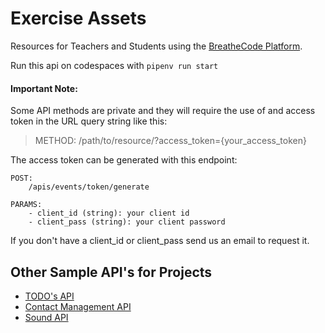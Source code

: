 # Exercise Assets

Resources for Teachers and Students using the [BreatheCode Platform](https://breatheco.de).

Run this api on codespaces with `pipenv run start`

#### Important Note:
Some API methods are private and they will require the use of and access token in the URL query string like this:
> METHOD: /path/to/resource/?access_token={your_access_token}

The access token can be generated with this endpoint:


    POST: 
        /apis/events/token/generate

    PARAMS:
        - client_id (string): your client id
        - client_pass (string): your client password

If you don't have a client_id or client_pass send us an email to request it.

## Other Sample API's for Projects
- [TODO's API](/apis/fake/todos/)
- [Contact Management API](/apis/fake/contact/)
- [Sound API](/apis/fake/sound/)

<br/>
<br/>
<br/>
<br/>